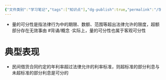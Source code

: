 ```yaml
---
{"文件类别":"学习笔记","tags":["知识点"],"dg-publish":true,"permalink":"/学习笔记studyup/知识点cheese/量的可分性/","dgPassFrontmatter":true,"created":"2024-07-18T11:09:16.658+08:00","updated":"2024-09-11T12:11:16.986+08:00"}
---
```


- 量的可分性是指法律行为中的期限、数额、范围等超出法律允许的限度，超额部分存在无效事由 #背诵/概念 
·实际上，量的可分性也属于客观可分性
# 典型表现
- 民间借货合同约定的年利率超过法律允许的利率标准，则超标准的部分利息与未超标准的部分利息是可分的 